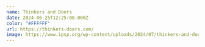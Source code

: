 ```yaml
---
name: Thinkers and Doers
date: 2024-06-25T12:25:00.000Z
color: "#FFFFFF"
url: https://thinkers-doers.com/
image: https://www.ipsp.org/wp-content/uploads/2024/07/thinkers-and-doers-1.jpg
---
```

